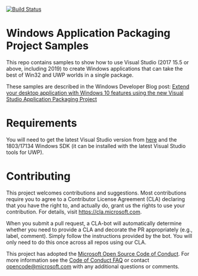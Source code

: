 [![Build Status](https://dev.azure.com/devops-for-client-apps/Windows-Packaging-Samples/_apis/build/status/microsoft.Windows-Packaging-Samples?branchName=master)](https://dev.azure.com/devops-for-client-apps/Windows-Packaging-Samples/_build/latest?definitionId=4&branchName=master)

# Windows Application Packaging Project Samples

This repo contains samples to show how to use Visual Studio (2017 15.5 or above, including 2019) to create Windows applications that can take the best of Win32 and UWP worlds in a single package.

These samples are described in the Windows Developer Blog post: [Extend your desktop application with Windows 10 features using the new Visual Studio Application Packaging Project](https://blogs.windows.com/buildingapps/2017/12/04/extend-desktop-application-windows-10-features-using-new-visual-studio-application-packaging-project)


# Requirements

You will need to get the latest Visual Studio version from [here](https://www.visualstudio.com) and the 1803/17134 Windows SDK (it can be installed with the latest Visual Studio tools for UWP).

# Contributing

This project welcomes contributions and suggestions.  Most contributions require you to agree to a
Contributor License Agreement (CLA) declaring that you have the right to, and actually do, grant us
the rights to use your contribution. For details, visit https://cla.microsoft.com.

When you submit a pull request, a CLA-bot will automatically determine whether you need to provide
a CLA and decorate the PR appropriately (e.g., label, comment). Simply follow the instructions
provided by the bot. You will only need to do this once across all repos using our CLA.

This project has adopted the [Microsoft Open Source Code of Conduct](https://opensource.microsoft.com/codeofconduct/).
For more information see the [Code of Conduct FAQ](https://opensource.microsoft.com/codeofconduct/faq/) or
contact [opencode@microsoft.com](mailto:opencode@microsoft.com) with any additional questions or comments.
